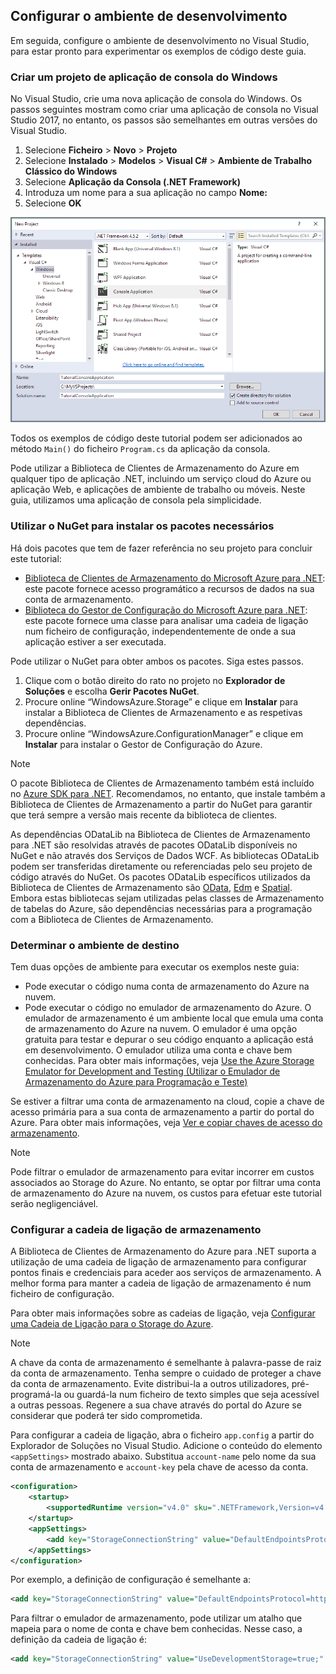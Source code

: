 ## <a name="set-up-your-development-environment"></a>Configurar o ambiente de desenvolvimento
Em seguida, configure o ambiente de desenvolvimento no Visual Studio, para estar pronto para experimentar os exemplos de código deste guia.

### <a name="create-a-windows-console-application-project"></a>Criar um projeto de aplicação de consola do Windows
No Visual Studio, crie uma nova aplicação de consola do Windows. Os passos seguintes mostram como criar uma aplicação de consola no Visual Studio 2017, no entanto, os passos são semelhantes em outras versões do Visual Studio.

1. Selecione **Ficheiro** > **Novo** > **Projeto**
2. Selecione **Instalado** > **Modelos** > **Visual C#** > **Ambiente de Trabalho Clássico do Windows**
3. Selecione **Aplicação da Consola (.NET Framework)**
4. Introduza um nome para a sua aplicação no campo **Nome:**
5. Selecione **OK**

![Caixa de diálogo de criação de projetos no Visual Studio](./media/storage-development-environment-include/storage-development-environment-include-1.png)

Todos os exemplos de código deste tutorial podem ser adicionados ao método `Main()` do ficheiro `Program.cs` da aplicação da consola.

Pode utilizar a Biblioteca de Clientes de Armazenamento do Azure em qualquer tipo de aplicação .NET, incluindo um serviço cloud do Azure ou aplicação Web, e aplicações de ambiente de trabalho ou móveis. Neste guia, utilizamos uma aplicação de consola pela simplicidade.

### <a name="use-nuget-to-install-the-required-packages"></a>Utilizar o NuGet para instalar os pacotes necessários
Há dois pacotes que tem de fazer referência no seu projeto para concluir este tutorial:

* [Biblioteca de Clientes de Armazenamento do Microsoft Azure para .NET](https://www.nuget.org/packages/WindowsAzure.Storage/): este pacote fornece acesso programático a recursos de dados na sua conta de armazenamento.
* [Biblioteca do Gestor de Configuração do Microsoft Azure para .NET](https://www.nuget.org/packages/Microsoft.WindowsAzure.ConfigurationManager/): este pacote fornece uma classe para analisar uma cadeia de ligação num ficheiro de configuração, independentemente de onde a sua aplicação estiver a ser executada.

Pode utilizar o NuGet para obter ambos os pacotes. Siga estes passos.

1. Clique com o botão direito do rato no projeto no **Explorador de Soluções** e escolha **Gerir Pacotes NuGet**.
2. Procure online “WindowsAzure.Storage” e clique em **Instalar** para instalar a Biblioteca de Clientes de Armazenamento e as respetivas dependências.
3. Procure online “WindowsAzure.ConfigurationManager” e clique em **Instalar** para instalar o Gestor de Configuração do Azure.

> [!NOTE]
> O pacote Biblioteca de Clientes de Armazenamento também está incluído no [Azure SDK para .NET](https://azure.microsoft.com/downloads/). Recomendamos, no entanto, que instale também a Biblioteca de Clientes de Armazenamento a partir do NuGet para garantir que terá sempre a versão mais recente da biblioteca de clientes.
> 
> As dependências ODataLib na Biblioteca de Clientes de Armazenamento para .NET são resolvidas através de pacotes ODataLib disponíveis no NuGet e não através dos Serviços de Dados WCF. As bibliotecas ODataLib podem ser transferidas diretamente ou referenciadas pelo seu projeto de código através do NuGet. Os pacotes ODataLib específicos utilizados da Biblioteca de Clientes de Armazenamento são [OData](http://nuget.org/packages/Microsoft.Data.OData/), [Edm](http://nuget.org/packages/Microsoft.Data.Edm/) e [Spatial](http://nuget.org/packages/System.Spatial/). Embora estas bibliotecas sejam utilizadas pelas classes de Armazenamento de tabelas do Azure, são dependências necessárias para a programação com a Biblioteca de Clientes de Armazenamento.
> 
> 

### <a name="determine-your-target-environment"></a>Determinar o ambiente de destino
Tem duas opções de ambiente para executar os exemplos neste guia:

* Pode executar o código numa conta de armazenamento do Azure na nuvem. 
* Pode executar o código no emulador de armazenamento do Azure. O emulador de armazenamento é um ambiente local que emula uma conta de armazenamento do Azure na nuvem. O emulador é uma opção gratuita para testar e depurar o seu código enquanto a aplicação está em desenvolvimento. O emulador utiliza uma conta e chave bem conhecidas. Para obter mais informações, veja [Use the Azure Storage Emulator for Development and Testing (Utilizar o Emulador de Armazenamento do Azure para Programação e Teste)](../articles/storage/storage-use-emulator.md)

Se estiver a filtrar uma conta de armazenamento na cloud, copie a chave de acesso primária para a sua conta de armazenamento a partir do portal do Azure. Para obter mais informações, veja [Ver e copiar chaves de acesso do armazenamento](../articles/storage/storage-create-storage-account.md#view-and-copy-storage-access-keys).

> [!NOTE]
> Pode filtrar o emulador de armazenamento para evitar incorrer em custos associados ao Storage do Azure. No entanto, se optar por filtrar uma conta de armazenamento do Azure na nuvem, os custos para efetuar este tutorial serão negligenciável.
> 
> 

### <a name="configure-your-storage-connection-string"></a>Configurar a cadeia de ligação de armazenamento
A Biblioteca de Clientes de Armazenamento do Azure para .NET suporta a utilização de uma cadeia de ligação de armazenamento para configurar pontos finais e credenciais para aceder aos serviços de armazenamento. A melhor forma para manter a cadeia de ligação de armazenamento é num ficheiro de configuração. 

Para obter mais informações sobre as cadeias de ligação, veja [Configurar uma Cadeia de Ligação para o Storage do Azure](../articles/storage/storage-configure-connection-string.md).

> [!NOTE]
> A chave da conta de armazenamento é semelhante à palavra-passe de raiz da conta de armazenamento. Tenha sempre o cuidado de proteger a chave da conta de armazenamento. Evite distribui-la a outros utilizadores, pré-programá-la ou guardá-la num ficheiro de texto simples que seja acessível a outras pessoas. Regenere a sua chave através do portal do Azure se considerar que poderá ter sido comprometida.
> 
> 

Para configurar a cadeia de ligação, abra o ficheiro `app.config` a partir do Explorador de Soluções no Visual Studio. Adicione o conteúdo do elemento `<appSettings>` mostrado abaixo. Substitua `account-name` pelo nome da sua conta de armazenamento e `account-key` pela chave de acesso da conta.

```xml
<configuration>
    <startup> 
        <supportedRuntime version="v4.0" sku=".NETFramework,Version=v4.5.2" />
    </startup>
    <appSettings>
        <add key="StorageConnectionString" value="DefaultEndpointsProtocol=https;AccountName=account-name;AccountKey=account-key" />
    </appSettings>
</configuration>
```

Por exemplo, a definição de configuração é semelhante a:

```xml
<add key="StorageConnectionString" value="DefaultEndpointsProtocol=https;AccountName=storagesample;AccountKey=GMuzNHjlB3S9itqZJHHCnRkrokLkcSyW7yK9BRbGp0ENePunLPwBgpxV1Z/pVo9zpem/2xSHXkMqTHHLcx8XRA==" />
```

Para filtrar o emulador de armazenamento, pode utilizar um atalho que mapeia para o nome de conta e chave bem conhecidas. Nesse caso, a definição da cadeia de ligação é:

```xml
<add key="StorageConnectionString" value="UseDevelopmentStorage=true;" />
```

